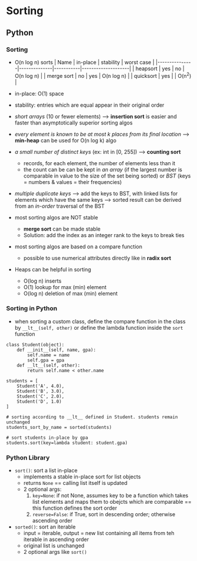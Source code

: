 # Sorting
## Python
### Sorting

- O(n log n) sorts
| Name          | in-place     | stability | worst case         |
|---------------|--------------|-----------|--------------------|
| heapsort      | yes          | no        | O(n log n)         |
| merge sort    | no           | yes       | O(n log n)         |
| quicksort     | yes          |           | O(n<sup>2</sup>)   |

- in-place: O(1) space
- stability: entries which are equal appear in their original order

- *short arrays* (10 or fewer elements) --> **insertion sort** is easier and faster than asymptotically superior sorting algos
- *every element is known to be at most k places from its final location* --> **min-heap** can be used for O(n log k) algo
- *a small number of distinct keys* (ex: int in [0, 255]) --> **counting sort** 
    + records, for each element, the number of elements less than it
    + the count can be can be kept in *an array* (if the largest number is comparable in value to the size of the set being sorted) or *BST* (keys = numbers & values = their frequencies)
- *multiple duplicate keys* --> add the keys to BST, with linked lists for elements which have the same keys --> sorted result can be derived from an *in-order* traversal of the BST

- most sorting algos are NOT stable 
    + **merge sort** can be made stable
    + Solution: add the index as an integer rank to the keys to break ties

- most sorting algos are based on a compare function
    + possible to use numerical attributes directly like in **radix sort**

- Heaps can be helpful in sorting 
    + O(log n) inserts
    + O(1) lookup for max (min) element
    + O(log n) deletion of max (min) element


### Sorting in Python
- when sorting a custom class, define the compare function in the class by `__lt__(self, other)` or define the lambda function inside the `sort` function

```
class Student(object):
    def __init__(self, name, gpa):
        self.name = name
        self.gpa = gpa
    def __lt__(self, other):
        return self.name < other.name

students = [
    Student('A', 4.0),
    Student('B', 3.0),
    Student('C', 2.0),
    Student('D', 1.0)
]

# sorting according to __lt__ defined in Student. students remain unchanged
students_sort_by_name = sorted(students)

# sort students in-place by gpa
students.sort(key=lambda student: student.gpa)
```

### Python Library
- `sort()`: sort a list in-place
    + implements a stable in-place sort for list objects
    + returns `None` == calling list itself is updated
    + 2 optional args: 
        1. `key=None`: if not None, assumes key to be a function which takes list elements and maps them to obejcts which are comparable == this function defines the sort order
        2. `reverse=False`: if True, sort in descending order; otherwise ascending order
- `sorted()`: sort an iterable
    + input = iterable, output = new list containing all items from teh iterable in ascending order 
    + original list is unchanged
    + 2 optional args like `sort()`


